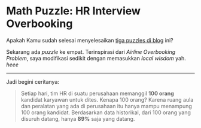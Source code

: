 Math Puzzle: HR Interview Overbooking
================

Apakah Kamu sudah selesai menyelesaikan [tiga puzzles di
blog](https://ikanx101.github.io/tags/#monte-carlo) ini?

Sekarang ada *puzzle* ke empat. Terinspirasi dari *Airline Overbooking
Problem*, saya modifikasi sedikit dengan memasukkan *local wisdom* yah.
*heee*

-----

Jadi begini ceritanya:

> Setiap hari, tim HR di suatu perusahaan memanggil **100 orang**
> kandidat karyawan untuk dites. Kenapa 100 orang? Karena ruang aula dan
> peralatan yang ada di perusahaan itu hanya mampu menampung 100 orang
> kandidat. Berdasarkan data historikal, dari 100 orang yang disuruh
> datang, hanya **89%** saja yang datang.
